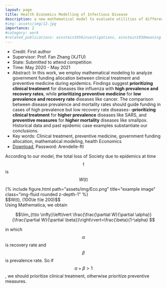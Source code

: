 ```yaml
---
layout: page
title: Health Economics Modelling of Infectious Disease
description: a new mathematical model to evaluate utilities of different ways to prevent infectious disease such as COVID-19.
#img: assets/img/12.jpg
importance: 2
#category: work
#related_publications: einstein1956investigations, einstein1950meaning
---
```

- Credit: First author
- Supervisor: Prof. Fan Zhang (XJTU)
- State: Submitted to attend competition
- Time: May 2020 - May 2021
- Abstract: In this work, we employ mathematical modeling to analyze government funding allocation between clinical treatment and preventive medicine during epidemics. Findings suggest **prioritizing clinical treatment** for diseases like influenza with **high prevalence and recovery rates**, while **prioritizing preventive medicine** for **low prevalence and recovery rate** diseases like cancer. The comparison between disease prevalence and mortality rates should guide funding in cases of high prevalence but low recovery rate diseases--**prioritizing clinical treatment** for **higher prevalence** diseases like SARS, and **preventive measures** for **higher mortality** diseases like smallpox. Historical data and past epidemic case examples substantiate our conclusions.
- Key words: Clinical treatment, preventive medicine, government funding allocation, mathematical modeling, health Economics
- [Download](https://Arendelle-ftl.github.io/assets/pdf/research2.pdf), Password: Arendelle-ftl

According to our model, the total loss of Society due to epidemics at time $$t$$ is $$W(t)$$
<div class="row">
    <div class="col-sm mt-3 mt-md-0">
        {% include figure.html path="assets/img/Eco.png" title="example image" class="img-fluid rounded z-depth-1" %}
    </div>
</div>
<div class="caption">
    $$W(t), (100\le t\le 200)$$
</div>
Using Mathematica, we obtain

$$\lim_{t\to \infty}\left\lvert \frac{\frac{\partial W}{\partial \alpha}}{\frac{\partial W}{\partial \beta}}\right\rvert=\frac{\beta}{1-\alpha} $$


in  which $$\alpha$$ is recovery rate and $$\beta$$ is prevalence rate. So if $$\alpha+\beta >1$$, we should prioritize clinical treatment, otherwise prioritize preventive measures.

